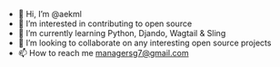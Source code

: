 - 👋 Hi, I’m @aekml
- 👀 I’m interested in contributing to open source
- 🌱 I’m currently learning Python, Djando, Wagtail & Sling
- 💞️ I’m looking to collaborate on any interesting open source projects 
- 📫 How to reach me managersg7@gmail.com 

<!---
aekml/aekml is a ✨ special ✨ repository because its `README.md` (this file) appears on your GitHub profile.
You can click the Preview link to take a look at your changes.
--->
